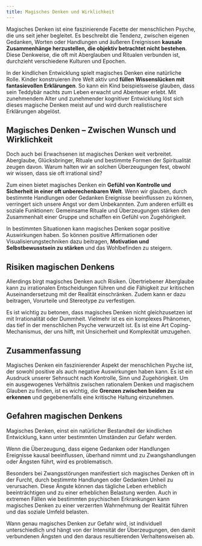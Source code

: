 ```yaml
--- 
title: Magisches Denken und Wirklichkeit  
---
```

Magisches Denken ist eine faszinierende Facette der menschlichen Psyche, die uns seit jeher begleitet. Es beschreibt die Tendenz, zwischen eigenen Gedanken, Worten oder Handlungen und äußeren Ereignissen **kausale Zusammenhänge herzustellen, die objektiv betrachtet nicht bestehen**. Diese Denkweise, die oft mit Aberglauben und Ritualen verbunden ist, durchzieht verschiedene Kulturen und Epochen.

In der kindlichen Entwicklung spielt magisches Denken eine natürliche Rolle. Kinder konstruieren ihre Welt aktiv und **füllen Wissenslücken mit fantasievollen Erklärungen**. So kann ein Kind beispielsweise glauben, dass sein Teddybär nachts zum Leben erwacht und Abenteuer erlebt. Mit zunehmendem Alter und zunehmender kognitiver Entwicklung löst sich dieses magische Denken meist auf und wird durch realistischere Erklärungen abgelöst.

## Magisches Denken – Zwischen Wunsch und Wirklichkeit

Doch auch bei Erwachsenen ist magisches Denken weit verbreitet. Aberglaube, Glücksbringer, Rituale und bestimmte Formen der Spiritualität zeugen davon. Warum halten wir an solchen Überzeugungen fest, obwohl wir wissen, dass sie oft irrational sind?

Zum einen bietet magisches Denken ein **Gefühl von Kontrolle und Sicherheit in einer oft unberechenbaren Welt**. Wenn wir glauben, durch bestimmte Handlungen oder Gedanken Ereignisse beeinflussen zu können, verringert sich unsere Angst vor dem Unbekannten. Zum anderen erfüllt es soziale Funktionen: Gemeinsame Rituale und Überzeugungen stärken den Zusammenhalt einer Gruppe und schaffen ein Gefühl von Zugehörigkeit.

In bestimmten Situationen kann magisches Denken sogar positive Auswirkungen haben. So können positive Affirmationen oder Visualisierungstechniken dazu beitragen, **Motivation und Selbstbewusstsein zu stärken** und das Wohlbefinden zu steigern.

## Risiken magischen Denkens

Allerdings birgt magisches Denken auch Risiken. Übertriebener Aberglaube kann zu irrationalen Entscheidungen führen und die Fähigkeit zur kritischen Auseinandersetzung mit der Realität einschränken. Zudem kann er dazu beitragen, Vorurteile und Stereotype zu verfestigen.

Es ist wichtig zu betonen, dass magisches Denken nicht gleichzusetzen ist mit Irrationalität oder Dummheit. Vielmehr ist es ein komplexes Phänomen, das tief in der menschlichen Psyche verwurzelt ist. Es ist eine Art Coping-Mechanismus, der uns hilft, mit Unsicherheit und Komplexität umzugehen.

## Zusammenfassung

Magisches Denken ein faszinierender Aspekt der menschlichen Psyche ist, der sowohl positive als auch negative Auswirkungen haben kann. Es ist ein Ausdruck unserer Sehnsucht nach Kontrolle, Sinn und Zugehörigkeit. Um ein ausgewogenes Verhältnis zwischen rationalem Denken und magischem Glauben zu finden, ist es wichtig, die **Grenzen zwischen beiden zu erkennen** und gegebenenfalls eine kritische Haltung einzunehmen.

## Gefahren magischen Denkens

Magisches Denken, einst ein natürlicher Bestandteil der kindlichen Entwicklung, kann unter bestimmten Umständen zur Gefahr werden. 

Wenn die Überzeugung, dass eigene Gedanken oder Handlungen Ereignisse kausal beeinflussen, überhand nimmt und zu Zwangshandlungen oder Ängsten führt, wird es problematisch. 

Besonders bei Zwangsstörungen manifestiert sich magisches Denken oft in der Furcht, durch bestimmte Handlungen oder Gedanken Unheil zu verursachen. Diese Ängste können das tägliche Leben erheblich beeinträchtigen und zu einer erheblichen Belastung werden. Auch in extremen Fällen wie bestimmten psychischen Erkrankungen kann magisches Denken zu einer verzerrten Wahrnehmung der Realität führen und das soziale Umfeld belasten.

Wann genau magisches Denken zur Gefahr wird, ist individuell unterschiedlich und hängt von der Intensität der Überzeugungen, den damit verbundenen Ängsten und den daraus resultierenden Verhaltensweisen ab.

